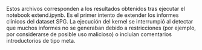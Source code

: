 Estos archivos corresponden a los resultados obtenidos tras ejecutar el notebook extend.ipynb. Es el primer intento de extender los informes clínicos del dataset SPG. La ejecución del kernel se interrumpió al detectar que muchos informes no se generaban debido a restricciones (por ejemplo, por considerarse de posible uso malicioso) o incluían comentarios introductorios de tipo meta.